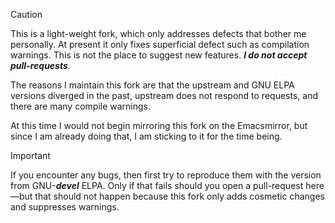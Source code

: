 > [!CAUTION]
> This is a light-weight fork, which only addresses defects that bother me
> personally.  At present it only fixes superficial defect such as compilation
> warnings.  This is not the place to suggest new features.  ***I do not accept
> pull-requests***.

The reasons I maintain this fork are that the upstream and GNU ELPA versions
diverged in the past, upstream does not respond to requests, and there are many
compile warnings.

At this time I would not begin mirroring this fork on the Emacsmirror, but since
I am already doing that, I am sticking to it for the time being.

> [!IMPORTANT]
> If you encounter any bugs, then first try to reproduce them with the version
> from GNU-***devel*** ELPA.  Only if that fails should you open a pull-request
> here—but that should not happen because this fork only adds cosmetic changes
> and suppresses warnings.

